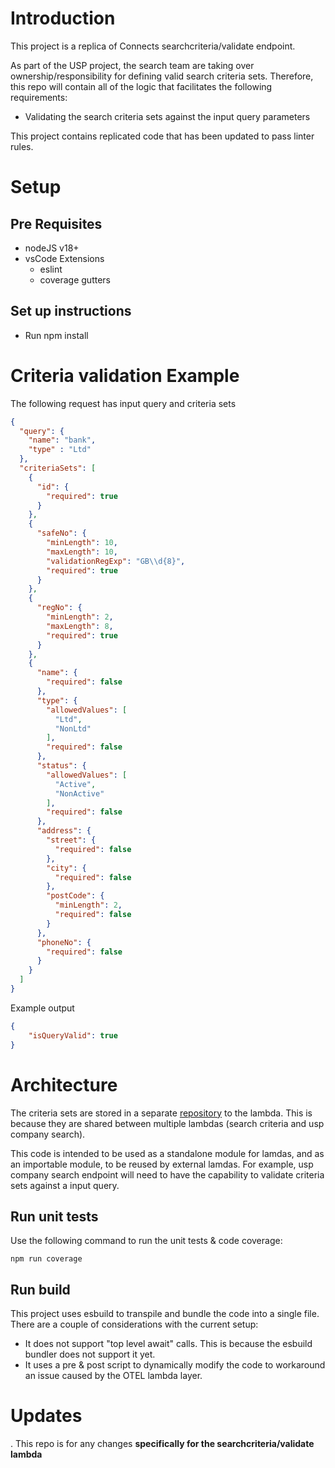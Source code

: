 # Introduction 
This project is a replica of Connects searchcriteria/validate endpoint. 

As part of the USP project, the search team are taking over ownership/responsibility for defining valid search criteria sets. Therefore, this repo will contain all of the logic that facilitates the following requirements:

* Validating the search criteria sets against the input query parameters

This project contains replicated code that has been updated to pass linter rules.

# Setup
## Pre Requisites
* nodeJS v18+
* vsCode Extensions
    * eslint
    * coverage gutters

## Set up instructions
* Run npm install

# Criteria validation Example
The following request has input query and criteria sets

```json
{
  "query": {
    "name": "bank",
    "type" : "Ltd"
  },
  "criteriaSets": [
    {
      "id": {
        "required": true
      }
    },
    {
      "safeNo": {
        "minLength": 10,
        "maxLength": 10,
        "validationRegExp": "GB\\d{8}",
        "required": true
      }
    },
    {
      "regNo": {
        "minLength": 2,
        "maxLength": 8,
        "required": true
      }
    },
    {
      "name": {
        "required": false
      },
      "type": {
        "allowedValues": [
          "Ltd",
          "NonLtd"
        ],
        "required": false
      },
      "status": {
        "allowedValues": [
          "Active",
          "NonActive"
        ],
        "required": false
      },
      "address": {
        "street": {
          "required": false
        },
        "city": {
          "required": false
        },
        "postCode": {
          "minLength": 2,
          "required": false
        }
      },
      "phoneNo": {
        "required": false
      }
    }
  ]
}

```
Example output
```json
{
    "isQueryValid": true
}

```

# Architecture

The criteria sets are stored in a separate [repository](https://dev.azure.com/creditsafe/Identity_Resolution/_git/usp-company-search-criteria-config) to the lambda. This is because they are shared between multiple lambdas (search criteria and usp company search). 

This code is intended to be used as a standalone module for lamdas, and as an importable module, to be reused by external lamdas. For example, usp company search endpoint will need to have the capability to validate criteria sets against a input query.

## Run unit tests
Use the following command to run the unit tests & code coverage:

`npm run coverage`

## Run build
This project uses esbuild to transpile and bundle the code into a single file. There are a couple of considerations with the current setup:

* It does not support "top level await" calls. This is because the esbuild bundler does not support it yet. 
* It uses a pre & post script to dynamically modify the code to workaround an issue caused by the OTEL lambda layer.


# Updates
. 
This repo is for any changes **specifically for the searchcriteria/validate lambda**

